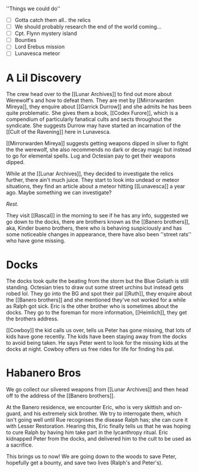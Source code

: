 ''Things we could do''
* [ ] Gotta catch them all.. the relics
* [ ] We should probably research the end of the world coming…
* [ ] Cpt. Flynn mystery island
* [ ] Bounties
* [ ] Lord Erebus mission
* [ ] Lunavesca meteor
# A Lil Discovery
The crew head over to the [[Lunar Archives]] to find out more about Werewolf's and how to defeat them. They are met by [[Mirrorwarden Mireya]], they enquire about [[Garrick Durrow]] and she admits he has been quite problematic. She gives them a book, [[Codex Furore]], which is a compendium of particularly fanatical cults and sects throughout the syndicate. She suggests Durrow may have started an incarnation of the [[Cult of the Ravening]] here in Lunavesca.

[[Mirrorwarden Mireya]] suggests getting weapons dipped in silver to fight the the werewolf, she also recommends no dark or decay magic but instead to go for elemental spells. Lug and Octesian pay to get their weapons dipped.

While at the [[Lunar Archives]], they decided to investigate the relics further, there ain't much juice. They start to look into undead or meteor situations, they find an article about a meteor hitting [[Lunavesca]] a year ago. Maybe something we can investigate?

*Rest.*

They visit [[Rascal]] in the morning to see if he has any info, suggested we go down to the docks, there are brothers known as the [[Banero brothers]], aka, Kinder bueno brothers, there who is behaving suspiciously and has some noticeable changes in appearance, there have also been ''street rats'' who have gone missing.
# Docks
The docks took quite the beating from the storm but the Blue Goliath is still standing. Octesian tries to draw out some street urchins but instead gets robed lol. They go into the BG and spot their pal [[Ruth]], they enquire about the [[Banero brothers]] and she mentioned they've not worked for a while as Ralph got sick. Eric is the other brother who is sometimes about the docks. They go to the foreman for more information, [[Heimlich]], they get the brothers address.

[[Cowboy]] the kid calls us over, tells us Peter has gone missing, that lots of kids have gone recently. The kids have been staying away from the docks to avoid being taken. He says Peter went to look for the missing kids at the docks at night. Cowboy offers us free rides for life for finding his pal.
# Habanero Bros
We go collect our silvered weapons from [[Lunar Archives]] and then head off to the address of the [[Banero brothers]].

At the Banero residence, we encounter Eric, who is very skittish and on-guard, and his extremely sick brother. We try to interrogate them, which isn't going well until Rue recognises the disease Ralph has; she can cure it with Lesser Restoration. Hearing this, Eric finally tells us that he was hoping to cure Ralph by having him take part in the lycanthropy ritual. Eric kidnapped Peter from the docks, and delivered him to the cult to be used as a sacrifice.

This brings us to now! We are going down to the woods to save Peter, hopefully get a bounty, and save two lives (Ralph's and Peter's).